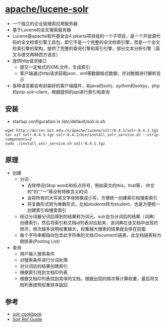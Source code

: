 # [apache/lucene-solr](https://github.com/apache/lucene-solr)

* 一个独立的企业级搜索应用服务器
* 基于Lucene的全文搜索服务器
* Lucene是apache软件基金会4 jakarta项目组的一个子项目，是一个开放源代码的全文检索引擎工具包，即它不是一个完整的全文检索引擎，而是一个全文检索引擎的架构，提供了完整的查询引擎和索引引擎，部分文本分析引擎（英文与德文两种西方语言）
* 提供http请求接口
    - 提交一定格式的XML文件，生成索引
    - 客户端通过http请求获取json、xml等数据格式数据，并对数据进行解析显示
* 各种语言都会有封装好的客户端插件，如java的solrj、python的solrpy，php的php-solr-client，根据提供的api进行索引和查询

## 安装

* startup configuration in /etc/default/solr.in.sh

```
wget http://mirror.bit.edu.cn/apache/lucene/solr/8.4.1/solr-8.4.1.tgz
tar xzf solr-8.4.1.tgz solr-8.4.1/bin/install_solr_service.sh --strip-components=2
sudo ./install_solr_service.sh solr-8.4.1.tgz
```

## 原理

* 创建
    - 分词：
        + 去除停词(Stop word)和标点符号，例如英文的this，that等， 中文的”的”,”一”等没有特殊含义的词
        + 会将所有的大写英文字母转换成小写，方便统一创建索引和搜索索引
        + 将复数形式转为单数形式，比如students转为student，也是方便统一创建索引和搜索索引
    - 经过分词器分词后得到的结果称为词元，solr会为分词后的结果（词典）创建索引，然后将索引和文档id列表对应起来，该词典在该文档中出现的频次，频次越多说明权重越大，权重越大搜索的结果就会排在前面
    - 每个字符串都指向包含此字符串的文档(Document)链表，此文档链表称为倒排表(Posting List)
* 查询
    - 用户输入搜索条件
    - 对搜索条件进行分词处理
    - 对分词后的结果创建索引
    - 根据索引找到文档ID列表
    - 根据文档ID列表找到具体的文档，根据出现的频次等计算权重，最后将文档列表按照权重排序返回

## 参考

* [solr cookbook]()
* [Solr Ref Guide](https://lucene.apache.org/solr/guide/8_4)
